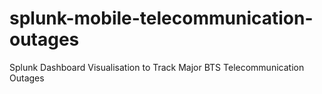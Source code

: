 # splunk-mobile-telecommunication-outages
Splunk Dashboard Visualisation to Track Major BTS Telecommunication Outages
